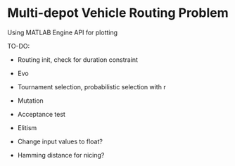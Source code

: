# Multi-depot Vehicle Routing Problem

Using MATLAB Engine API for plotting

TO-DO:

- Routing init, check for duration constraint
- Evo
- Tournament selection, probabilistic selection with r

- Mutation 
- Acceptance test
- Elitism
- Change input values to float?
- Hamming distance for nicing?
